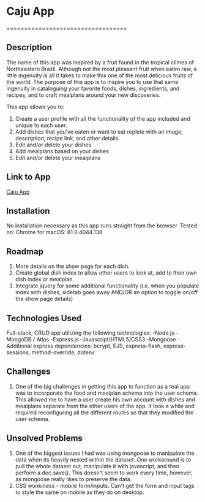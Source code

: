 # Caju App

==================================

## Description
The name of this app was inspired by a fruit found in the tropical climes of Northeastern Brazil. Although not the most pleasant fruit when eaten raw, a little ingenuity is all it takes to make this one of the most delicious fruits of the world. The purpose of this app is to inspire you to use that same ingenuity in cataloguing your favorite foods, dishes, ingredients, and recipes, and to craft mealplans around your new discoveries.

This app allows you to:

1. Create a user profile with all the functionality of the app included and unique to each user.
2. Add dishes that you've eaten or want to eat replete with an image, description, recipe link, and other details.
3. Edit and/or delete your dishes
4. Add mealplans based on your dishes
5. Edit and/or delete your mealplans

## Link to App
[Caju App](https://cajuapp.herokuapp.com/)

## Installation
No installation necessary as this app runs straight from the browser.
Tested on: Chrome for macOS: 81.0.4044.138

## Roadmap
1. More details on the show page for each dish.
2. Create global dish index to allow other users to look at, add to their own dish index or mealplan.
3. Integrate jquery for some additional functionality (i.e. when you populate index with dishes, sidetab goes away AND/OR an option to toggle on/off the show page details)

## Technologies Used
Full-stack, CRUD app utilizing the following technologies:
-Node.js
-MongoDB / Atlas
-Express.js
-Javascript/HTML5/CSS3
-Mongoose
-Additional express dependencies: bcrypt, EJS, express-flash, express-sessions, method-override, dotenv

## Challenges
1. One of the big challenges in getting this app to function as a real app was to incorporate the food and mealplan schema into the user schema. This allowed me to have a user create his own account with dishes and mealplans separate from the other users of the app. It took a while and required reconfiguring all the different routes so that they modified the user schema.

## Unsolved Problems
1. One of the biggest issues I had was using mongoose to manipulate the data when its heavily nested within the dataset. One workaround is to pull the whole dataset out, manipulate it with javascript, and then perform a doc.save(). This doesn't seem to work every time, however, as mongoose really likes to preserve the data.
2. CSS wonkiness - mobile form/inputs. Can't get the form and input tags to style the same on mobile as they do on desktop.
